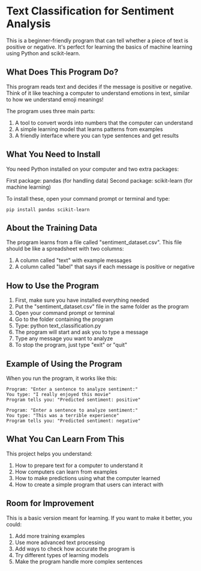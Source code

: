 # Text Classification for Sentiment Analysis

This is a beginner-friendly program that can tell whether a piece of text is positive or negative. It's perfect for learning the basics of machine learning using Python and scikit-learn.

## What Does This Program Do?

This program reads text and decides if the message is positive or negative. Think of it like teaching a computer to understand emotions in text, similar to how we understand emoji meanings! 

The program uses three main parts:
1. A tool to convert words into numbers that the computer can understand
2. A simple learning model that learns patterns from examples
3. A friendly interface where you can type sentences and get results

## What You Need to Install

You need Python installed on your computer and two extra packages:

First package: pandas (for handling data)
Second package: scikit-learn (for machine learning)

To install these, open your command prompt or terminal and type:

    pip install pandas scikit-learn

## About the Training Data

The program learns from a file called "sentiment_dataset.csv". This file should be like a spreadsheet with two columns:
1. A column called "text" with example messages
2. A column called "label" that says if each message is positive or negative

## How to Use the Program

1. First, make sure you have installed everything needed
2. Put the "sentiment_dataset.csv" file in the same folder as the program
3. Open your command prompt or terminal
4. Go to the folder containing the program
5. Type: python text_classification.py
6. The program will start and ask you to type a message
7. Type any message you want to analyze
8. To stop the program, just type "exit" or "quit"

## Example of Using the Program

When you run the program, it works like this:

    Program: "Enter a sentence to analyze sentiment:"
    You type: "I really enjoyed this movie"
    Program tells you: "Predicted sentiment: positive"

    Program: "Enter a sentence to analyze sentiment:"
    You type: "This was a terrible experience"
    Program tells you: "Predicted sentiment: negative"

## What You Can Learn From This

This project helps you understand:
1. How to prepare text for a computer to understand it
2. How computers can learn from examples
3. How to make predictions using what the computer learned
4. How to create a simple program that users can interact with

## Room for Improvement

This is a basic version meant for learning. If you want to make it better, you could:
1. Add more training examples
2. Use more advanced text processing
3. Add ways to check how accurate the program is
4. Try different types of learning models
5. Make the program handle more complex sentences 
